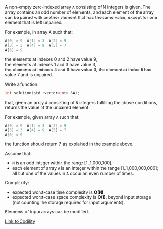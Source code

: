 A non-empty zero-indexed array `A` consisting of N integers is given. The array contains an odd number of elements, and each element of the array can be paired with another element that has the same value, except for one element that is left unpaired.

For example, in array A such that:
```c
A[0] = 9  A[1] = 3  A[2] = 9
A[3] = 3  A[4] = 9  A[5] = 7
A[6] = 9
```
the elements at indexes 0 and 2 have value 9,  
the elements at indexes 1 and 3 have value 3,  
the elements at indexes 4 and 6 have value 9,
the element at index 5 has value 7 and is unpaired.  

Write a function:
```c
int solution(std::vector<int> &A);
```
that, given an array `A` consisting of `N` integers fulfilling the above conditions, returns the value of the unpaired element.

For example, given array `A` such that:
```c
A[0] = 9  A[1] = 3  A[2] = 9
A[3] = 3  A[4] = 9  A[5] = 7
A[6] = 9
```
the function should return 7, as explained in the example above.

Assume that:
 - `N` is an odd integer within the range [1..1,000,000];
 - each element of array `A` is an integer within the range [1..1,000,000,000];
all but one of the values in `A` occur an even number of times.

Complexity:
 - expected worst-case time complexity is **O(N)**;
 - expected worst-case space complexity is **O(1)**, beyond input storage (not counting the storage required for input arguments).

Elements of input arrays can be modified.

[Link to Codility](https://codility.com/programmers/lessons/2-arrays/odd_occurrences_in_array/)
